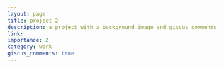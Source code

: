 ```yaml
---
layout: page
title: project 2
description: a project with a background image and giscus comments
link: 
importance: 2
category: work
giscus_comments: true
---
```


